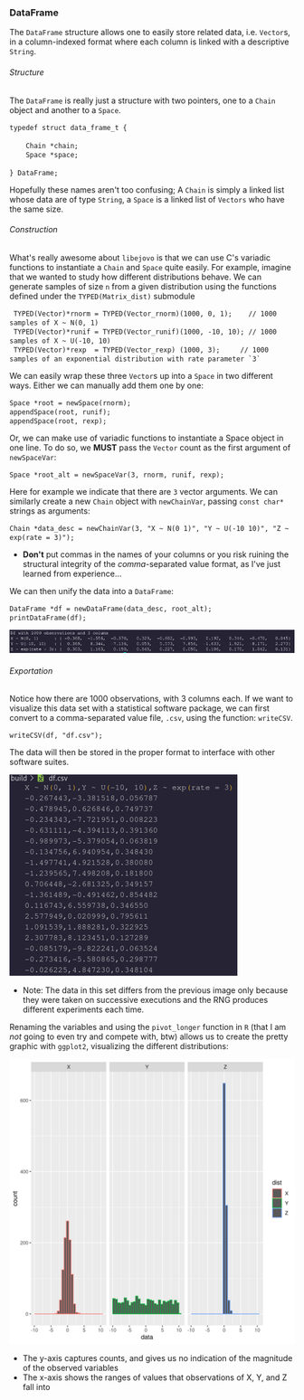 ### DataFrame

The `DataFrame` structure allows one to easily store related data, i.e. `Vector`s, in a column-indexed format where each column is linked with a descriptive `String`.

###### Structure

The `DataFrame` is really just a structure with two pointers, one to a `Chain` object and another to a `Space`.

```
typedef struct data_frame_t {

    Chain *chain;
    Space *space;

} DataFrame;
```

Hopefully these names aren't too confusing; A `Chain` is simply a linked list whose data are of type `String`, a `Space` is a linked list of `Vectors` who have the same size.

###### Construction

What's really awesome about `libejovo` is that we can use C's variadic functions to instantiate a `Chain` and `Space` quite easily. For example, imagine that we wanted to study how different distributions behave. We can generate samples of size `n` from a given distribution using the functions defined under the `TYPED(Matrix_dist)` submodule

```
 TYPED(Vector)*rnorm = TYPED(Vector_rnorm)(1000, 0, 1);    // 1000 samples of X ~ N(0, 1)
 TYPED(Vector)*runif = TYPED(Vector_runif)(1000, -10, 10); // 1000 samples of X ~ U(-10, 10)
 TYPED(Vector)*rexp  = TYPED(Vector_rexp) (1000, 3);     // 1000 samples of an exponential distribution with rate parameter `3`
```

We can easily wrap these three `Vector`s up into a `Space` in two different ways. Either we can manually add them one by one:

```
Space *root = newSpace(rnorm);
appendSpace(root, runif);
appendSpace(root, rexp);
```

Or, we can make use of variadic functions to instantiate a Space object in one line. To do so, we **MUST** pass the `Vector` count as the first argument of `newSpaceVar`:

```
Space *root_alt = newSpaceVar(3, rnorm, runif, rexp);
```
Here for example we indicate that there are `3` vector arguments. We can similarly create a new `Chain` object with `newChainVar`, passing `const char*` strings as arguments:

```
Chain *data_desc = newChainVar(3, "X ~ N(0 1)", "Y ~ U(-10 10)", "Z ~ exp(rate = 3)");
```
- **Don't** put commas in the names of your columns or you risk ruining the structural integrity of the _comma_-separated value format, as I've just learned from experience...

We can then unify the data into a `DataFrame`:

```
DataFrame *df = newDataFrame(data_desc, root_alt);
printDataFrame(df);
```

![dataframe contents](media/df.png)

###### Exportation

Notice how there are 1000 observations, with 3 columns each. If we want to visualize this data set with a statistical software package, we can first convert to a comma-separated value file, `.csv`, using the function: `writeCSV`.

```
writeCSV(df, "df.csv");
```

The data will then be stored in the proper format to interface with other software suites.

![dataframe_csv](media/my_csv.png)

* Note: The data in this set differs from the previous image only because they were taken on successive executions and the RNG produces different experiments each time.

Renaming the variables and using the `pivot_longer` function in `R` (that I am *not* going to even try and compete with, btw) allows us to create the pretty graphic with `ggplot2`, visualizing the different distributions:

![distributions](media/p.png)

- The y-axis captures counts, and gives us no indication of the magnitude of the observed variables
- The x-axis shows the ranges of values that observations of X, Y, and Z fall into